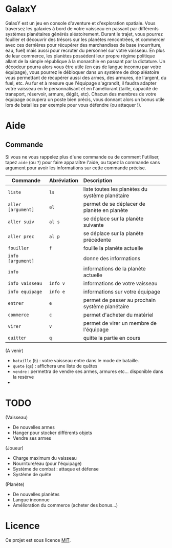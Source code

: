 # GalaxY

GalaxY est un jeu en console d'aventure et d'exploration spatiale. Vous traversez les galaxies à bord de votre vaisseau en passant par différents systèmes planétaires générés aléatoirement. Durant le trajet, vous pourrez fouiller et découvrir des trésors sur les planètes rencontrées, et commercer avec ces dernières pour récupérer des marchandises de base (nourriture, eau, fuel) mais aussi pour recruter du personnel sur votre vaisseau. En plus de leur commerce, les planètes possèdent leur propre régime politique allant de la simple république à la monarchie en passant par la dictature. Un décodeur pourra alors vous être utile (en cas de langue inconnu par votre équipage), vous pourrez le débloquer dans un système de drop aléatoire vous permettant de récupérer aussi des armes, des armures, de l'argent, du fuel, etc. Au fur et à mesure que l'équipage s'agrandit, il faudra adapter votre vaisseau en le personnalisant et en l'améliorant (taille, capacité de transport, réservoir, armure, dégât, etc). Chacun des membres de votre équipage occupera un poste bien précis, vous donnant alors un bonus utile lors de batailles par exemple pour vous défendre (ou attaquer !).

# Aide

## Commande

Si vous ne vous rappelez plus d'une commande ou de comment l'utiliser, tapez `aide` (ou `?`) pour faire apparaître l'aide, ou tapez la commande sans argument pour avoir les informations sur cette commande précise.

| Commande           | Abréviation | Description                                     |
| --------           | :---------- | :----------                                     |
| `liste`            | `ls`        | liste toutes les planètes du système planétaire |
| `aller [argument]` | `al`        | permet de se déplacer de planète en planète     |
| `aller suiv`       | `al s`      | se déplace sur la planète suivante              |
| `aller prec`       | `al p`      | se déplace sur la planète précédente            |
| `fouiller`         | `f`         | fouille la planète actuelle                     |
| `info [argument]`  |             | donne des informations                          |
| `info`             |             | informations de la planète actuelle             |
| `info vaisseau`    | `info v`    | informations de votre vaisseau                  |
| `info equipage`    | `info e`    | informations sur votre équipage                 |
| `entrer`           | `e`         | permet de passer au prochain système planétaire |
| `commerce`         | `c`         | permet d'acheter du matériel                    |
| `virer`            | `v`         | permet de virer un membre de l'équipage         |
| `quitter`          | `q`         | quitte la partie en cours                       |

(A venir)

- `bataille` (`b`) : votre vaisseau entre dans le mode de bataille.
- `quete` (`qs`) : affichera une liste de quêtes
- `vendre` : permettra de vendre ses armes, armures etc... disponible dans la resérve
- 
# TODO

(Vaisseau)
- De nouvelles armes
- Hanger pour stocker différents objets
- Vendre ses armes

(Joueur)
- Charge maximum du vaisseau
- Nourriture/eau (pour l'équipage)
- Système de combat : attaque et défense
- Système de quête

(Planète)
- De nouvelles planètes
- Langue inconnue
- Amélioration du commerce (acheter des bonus...)

# Licence

Ce projet est sous licence [MIT](http://opensource.org/licenses/mit-license.php).
